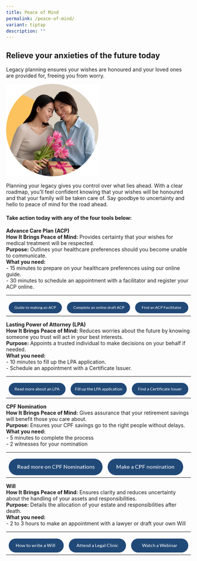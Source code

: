 ```yaml
---
title: Peace of Mind
permalink: /peace-of-mind/
variant: tiptap
description: ""
---
```

<h2><strong>Relieve your anxieties of the future today</strong></h2>
<p>Legacy planning ensures your wishes are honoured and your loved ones are
provided for, freeing you from worry.</p>
<p></p>
<div class="isomer-image-wrapper">
<img style="width: 50%;" height="auto" width="100%" alt="" src="/images/img_advance_care_planning.png">
</div>
<p>Planning your legacy gives you control over what lies ahead. With a clear
roadmap, you’ll feel confident knowing that your wishes will be honoured
and that your family will be taken care of. Say goodbye to uncertainty
and hello to peace of mind for the road ahead.</p>
<h4>Take action today with any of the four tools below:</h4>
<p><strong>Advance Care Plan (ACP)</strong>
<br><strong>How It Brings Peace of Mind:</strong> Provides certainty that your
wishes for medical treatment will be respected.
<br><strong>Purpose:</strong> Outlines your healthcare preferences should you
become unable to communicate.
<br><strong>What you need:</strong>
<br>- 15 minutes to prepare on your healthcare preferences using our online
guide.
<br>- 30 minutes to schedule an appointment with a facilitator and register
your ACP online.</p>
<table style="minWidth: 75px">
<colgroup>
<col>
<col>
<col>
</colgroup>
<tbody>
<tr>
<th rowspan="1" colspan="1">
<p></p><a class="isomer-image-wrapper" href="https://mylegacy.life.gov.sg/find-a-service/acp/"><img style="width: 100%" height="auto" width="100%" alt="" src="/images/btn_guide_to_making_an_acp.png"></a>
</th>
<th rowspan="1" colspan="1">
<p></p><a class="isomer-image-wrapper" href="https://form.gov.sg/65487f80a29446001218159e"><img style="width: 100%" height="auto" width="100%" alt="" src="/images/btn_complete_an_online_draft_acp.png"></a>
</th>
<th rowspan="1" colspan="1">
<p></p><a class="isomer-image-wrapper" href="https://mylegacy.life.gov.sg/find-a-service/find-advance-care-plan-facilitator/"><img style="width: 100%" height="auto" width="100%" alt="" src="/images/btn_find_an_acp_facilitator.png"></a>
</th>
</tr>
</tbody>
</table>
<p><strong>Lasting Power of Attorney (LPA)</strong>
<br><strong>How It Brings Peace of Mind:</strong> Reduces worries about the
future by knowing someone you trust will act in your best interests.
<br><strong>Purpose:</strong> Appoints a trusted individual to make decisions
on your behalf if needed.
<br><strong>What you need:</strong>
<br>- 10 minutes to fill up the LPA application.
<br>- Schedule an appointment with a Certificate Issuer.</p>
<table style="minWidth: 75px">
<colgroup>
<col>
<col>
<col>
</colgroup>
<tbody>
<tr>
<th rowspan="1" colspan="1">
<p></p><a class="isomer-image-wrapper" href="https://mylegacy.life.gov.sg/end-of-life-planning/make-a-lasting-power-of-attorney"><img style="width: 100%;" height="auto" width="100%" alt="" src="/images/btn_read_more_about_an_lpa.png"></a>
</th>
<th rowspan="1" colspan="1">
<p></p><a class="isomer-image-wrapper" href="https://mylegacy.life.gov.sg/find-a-service/lpa"><img style="width: 100%;" height="auto" width="100%" alt="" src="/images/btn_fill_up_the_lpa_application.png"></a>
</th>
<th rowspan="1" colspan="1">
<p></p><a class="isomer-image-wrapper" href="https://opg-eservice.msf.gov.sg/OPGO/Login.aspx"><img style="width: 100%;" height="auto" width="100%" alt="" src="/images/btn_find_a_certificate_issuer.png"></a>
</th>
</tr>
</tbody>
</table>
<p><strong>CPF Nomination</strong>
<br><strong>How It Brings Peace of Mind:</strong> Gives assurance that your
retirement savings will benefit those you care about.
<br><strong>Purpose:</strong> Ensures your CPF savings go to the right people
without delays.
<br><strong>What you need:</strong>
<br>- 5 minutes to complete the process
<br>- 2 witnesses for your nomination</p>
<table style="minWidth: 75px">
<colgroup>
<col>
<col>
<col>
</colgroup>
<tbody>
<tr>
<th rowspan="1" colspan="1">
<p></p><a class="isomer-image-wrapper" href="https://www.cpf.gov.sg/content/dam/web/member/account-services/documents/A_guide_to_Nom_Scheme_1.pdf"><img style="width: 100%" height="auto" width="100%" alt="" src="/images/btn_read_more_on_cpf_nominations.png"></a>
</th>
<th rowspan="1" colspan="1">
<p></p><a class="isomer-image-wrapper" href="https://www.cpf.gov.sg/member/account-services/providing-for-your-loved-ones/making-a-cpf-nomination"><img style="width: 100%" height="auto" width="100%" alt="" src="/images/btn_make_a_cpf_nomintaion.png"></a>
</th>
<th rowspan="1" colspan="1">
<p></p>
</th>
</tr>
</tbody>
</table>
<p><strong>Will</strong>
<br><strong>How It Brings Peace of Mind:</strong> Ensures clarity and reduces
uncertainty about the handling of your assets and responsibilities.
<br><strong>Purpose:</strong> Details the allocation of your estate and responsibilities
after death.
<br><strong>What you need:</strong>
<br>- 2 to 3 hours to make an appointment with a lawyer or draft your own
Will</p>
<table style="minWidth: 75px">
<colgroup>
<col>
<col>
<col>
</colgroup>
<tbody>
<tr>
<th rowspan="1" colspan="1">
<p></p><a class="isomer-image-wrapper" href="https://mylegacy.life.gov.sg/end-of-life-planning/write-a-will/"><img style="width: 100%" height="auto" width="100%" alt="" src="/images/btn_how_to_write_a_will.png"></a>
</th>
<th rowspan="1" colspan="1">
<p></p><a class="isomer-image-wrapper" href="https://www.probono.sg/get-legal-help/legal-guidance/the-general-public/legal-clinics-in-singapore/"><img style="width: 100%" height="auto" width="100%" alt="" src="/images/btn_attend_a_legal_clinic.png"></a>
</th>
<th rowspan="1" colspan="1">
<p></p><a class="isomer-image-wrapper" href="https://www.youtube.com/watch?v=QhbWwXA2xK4"><img style="width: 100%" height="auto" width="100%" alt="" src="/images/btn_watch_a_webinar.png"></a>
</th>
</tr>
</tbody>
</table>
<p></p>
<p></p>